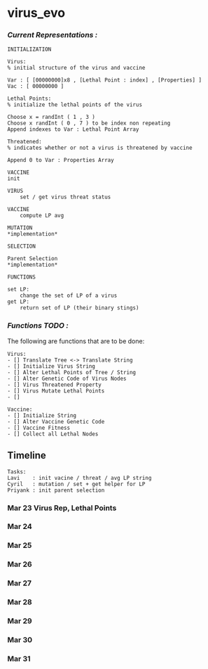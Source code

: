 # **virus_evo**

### *Current Representations :*

```
INITIALIZATION

Virus:
% initial structure of the virus and vaccine

Var : [ [00000000]x8 , [Lethal Point : index] , [Properties] ]
Vac : [ 00000000 ]

Lethal Points:
% initialize the lethal points of the virus

Choose x = randInt ( 1 , 3 )
Choose x randInt ( 0 , 7 ) to be index non repeating
Append indexes to Var : Lethal Point Array

Threatened:
% indicates whether or not a virus is threatened by vaccine

Append 0 to Var : Properties Array

VACCINE
init
```

```
VIRUS
    set / get virus threat status
```

```
VACCINE
    compute LP avg
```

```
MUTATION
*implementation*

```

```
SELECTION

Parent Selection
*implementation*
```

```
FUNCTIONS

set LP:
    change the set of LP of a virus
get LP:
    return set of LP (their binary stings)
```

### *Functions TODO :*
The following are functions that are to be done:
```
Virus:
- [] Translate Tree <-> Translate String
- [] Initialize Virus String
- [] Alter Lethal Points of Tree / String
- [] Alter Genetic Code of Virus Nodes
- [] Virus Threatened Property
- [] Virus Mutate Lethal Points
- []

Vaccine:
- [] Initialize String
- [] Alter Vaccine Genetic Code
- [] Vaccine Fitness  
- [] Collect all Lethal Nodes
```
## Timeline

```
Tasks:
Lavi    : init vacine / threat / avg LP string
Cyril   : mutation / set + get helper for LP
Priyank : init parent selection
```

### Mar 23 Virus Rep, Lethal Points
### Mar 24
### Mar 25
### Mar 26
### Mar 27
### Mar 28
### Mar 29
### Mar 30
### Mar 31
